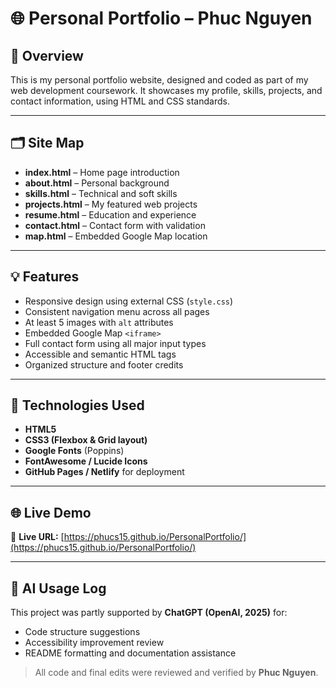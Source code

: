 # 🌐 Personal Portfolio – Phuc Nguyen

## 👋 Overview
This is my personal portfolio website, designed and coded as part of my web development coursework.
It showcases my profile, skills, projects, and contact information, using HTML and CSS standards.

---

## 🗂️ Site Map
- **index.html** – Home page introduction
- **about.html** – Personal background
- **skills.html** – Technical and soft skills
- **projects.html** – My featured web projects
- **resume.html** – Education and experience
- **contact.html** – Contact form with validation
- **map.html** – Embedded Google Map location

---

## 💡 Features
- Responsive design using external CSS (`style.css`)
- Consistent navigation menu across all pages
- At least 5 images with `alt` attributes
- Embedded Google Map `<iframe>`
- Full contact form using all major input types
- Accessible and semantic HTML tags
- Organized structure and footer credits

---

## 🧩 Technologies Used
- **HTML5**
- **CSS3 (Flexbox & Grid layout)**
- **Google Fonts** (Poppins)
- **FontAwesome / Lucide Icons**
- **GitHub Pages / Netlify** for deployment

---

## 🌐 Live Demo
🔗 **Live URL:** [https://phucs15.github.io/PersonalPortfolio/](https://phucs15.github.io/PersonalPortfolio/)

---

## 🤖 AI Usage Log
This project was partly supported by **ChatGPT (OpenAI, 2025)** for:
- Code structure suggestions
- Accessibility improvement review
- README formatting and documentation assistance
> All code and final edits were reviewed and verified by **Phuc Nguyen**.
